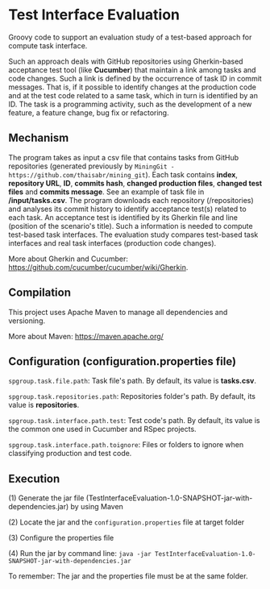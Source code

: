 Test Interface Evaluation
==========

Groovy code to support an evaluation study of a test-based approach for compute task interface.

Such an approach deals with GitHub repositories using Gherkin-based acceptance test tool (like <b>Cucumber</b>) that maintain a link among tasks and code changes. Such a link is defined by the occurrence of task ID in commit messages. That is, if it possible to identify changes at the production code and at the test code related to a same task, which in turn is identified by an ID.
The task is a programming activity, such as the development of a new feature, a feature change, bug fix or refactoring.

Mechanism
-
The program takes as input a csv file that contains tasks from GitHub repositories (generated previously by `MiningGit - https://github.com/thaisabr/mining_git`).
Each task contains <b>index</b>, <b>repository URL</b>, <b>ID</b>, <b>commits hash</b>, <b>changed production files</b>, <b>changed test files</b> and <b>commits message</b>. See an example of task file in <b>/input/tasks.csv</b>.
The program downloads each repository (/repositories) and analyses its commit history to identify acceptance test(s) related to each task. An acceptance test is identified by its Gherkin file and line (position of the scenario's title). Such a information is needed to compute test-based task interfaces.
The evaluation study compares test-based task interfaces and real task interfaces (production code changes).

More about Gherkin and Cucumber: https://github.com/cucumber/cucumber/wiki/Gherkin.

Compilation
-
This project uses Apache Maven to manage all dependencies and versioning. 

More about Maven: https://maven.apache.org/

Configuration (configuration.properties file)
-
`spgroup.task.file.path`:  Task file's path. By default, its value is <b>tasks.csv</b>.

`spgroup.task.repositories.path`: Repositories folder's path. By default, its value is <b>repositories</b>.

`spgroup.task.interface.path.test`: Test code's path. By default, its value is the common one used in Cucumber and RSpec projects.

`spgroup.task.interface.path.toignore`: Files or folders to ignore when classifying production and test code.


Execution
-
(1) Generate the jar file (TestInterfaceEvaluation-1.0-SNAPSHOT-jar-with-dependencies.jar) by using Maven

(2) Locate the jar and the `configuration.properties` file at target folder

(3) Configure the properties file

(4) Run the jar by command line: `java -jar TestInterfaceEvaluation-1.0-SNAPSHOT-jar-with-dependencies.jar`


To remember: The jar and the properties file must be at the same folder.